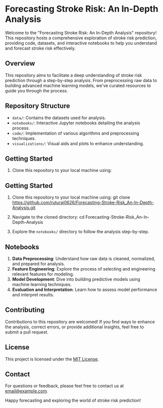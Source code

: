 
# Forecasting Stroke Risk: An In-Depth Analysis

Welcome to the "Forecasting Stroke Risk: An In-Depth Analysis" repository! This repository hosts a comprehensive exploration of stroke risk prediction, providing code, datasets, and interactive notebooks to help you understand and forecast stroke risk effectively.

## Overview

This repository aims to facilitate a deep understanding of stroke risk prediction through a step-by-step analysis. From preprocessing raw data to building advanced machine learning models, we've curated resources to guide you through the process.

## Repository Structure

- `data/`: Contains the datasets used for analysis.
- `notebooks/`: Interactive Jupyter notebooks detailing the analysis process.
- `code/`: Implementation of various algorithms and preprocessing techniques.
- `visualizations/`: Visual aids and plots to enhance understanding.

## Getting Started

1. Clone this repository to your local machine using:
## Getting Started

1. Clone this repository to your local machine using:
git clone https://github.com/ruturaj0626/Forecasting-Stroke-Risk_An-In-Depth-Analysis.git

2. Navigate to the cloned directory:
cd Forecasting-Stroke-Risk_An-In-Depth-Analysis

3. Explore the `notebooks/` directory to follow the analysis step-by-step.

## Notebooks

1. **Data Preprocessing**: Understand how raw data is cleaned, normalized, and prepared for analysis.
2. **Feature Engineering**: Explore the process of selecting and engineering relevant features for modeling.
3. **Model Development**: Dive into building predictive models using machine learning techniques.
4. **Evaluation and Interpretation**: Learn how to assess model performance and interpret results.

## Contributing

Contributions to this repository are welcomed! If you find ways to enhance the analysis, correct errors, or provide additional insights, feel free to submit a pull request.

## License

This project is licensed under the [MIT License](LICENSE).

## Contact

For questions or feedback, please feel free to contact us at [email@example.com](mailto:ruturaj26201@gmail.com).

Happy forecasting and exploring the world of stroke risk prediction!
